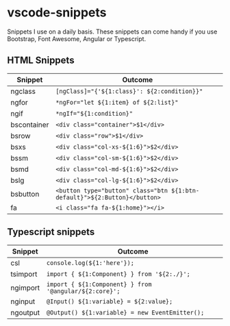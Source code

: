 # vscode-snippets
Snippets I use on a daily basis. These snippets can come handy if you use Bootstrap, Font Awesome, Angular or Typescript.

## HTML Snippets
| Snippet     | Outcome                                                                   |
|-------------|---------------------------------------------------------------------------|
| ngclass     | `[ngClass]="{'${1:class}': ${2:condition}}"`                              |
| ngfor       | `*ngFor="let ${1:item} of ${2:list}"`                                     |
| ngif        | `*ngIf="${1:condition}"`                                                  |
| bscontainer | `<div class="container">$1</div>`                                         |
| bsrow       | `<div class="row">$1</div>`                                               |
| bsxs        | `<div class="col-xs-${1:6}">$2</div>`                                     |
| bssm        | `<div class="col-sm-${1:6}">$2</div>`                                     |
| bsmd        | `<div class="col-md-${1:6}">$2</div>`                                     |
| bslg        | `<div class="col-lg-${1:6}">$2</div>`                                     |
| bsbutton    | `<button type="button" class="btn ${1:btn-default}">${2:Button}</button>` |
| fa          | `<i class="fa fa-${1:home}"></i>`                                         |

## Typescript snippets
| Snippet  | Outcome                                                |
|----------|--------------------------------------------------------|
| csl      | `console.log(${1:'here'});`                            |
| tsimport | `import { ${1:Component} } from '${2:./}';`            |
| ngimport | `import { ${1:Component} } from '@angular/${2:core}';` |
| nginput  | `@Input() ${1:variable} = ${2:value};`                 |
| ngoutput | `@Output() ${1:variable} = new EventEmitter();`        |
